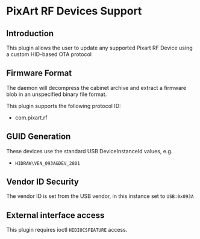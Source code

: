 PixArt RF Devices Support
=========================

Introduction
------------

This plugin allows the user to update any supported Pixart RF Device using a custom HID-based OTA protocol

Firmware Format
---------------

The daemon will decompress the cabinet archive and extract a firmware blob in
an unspecified binary file format.

This plugin supports the following protocol ID:

 * com.pixart.rf

GUID Generation
---------------

These devices use the standard USB DeviceInstanceId values, e.g.

 * `HIDRAW\VEN_093A&DEV_2801`

Vendor ID Security
------------------

The vendor ID is set from the USB vendor, in this instance set to `USB:0x093A`


External interface access
-------------------------
This plugin requires ioctl `HIDIOCSFEATURE` access.
